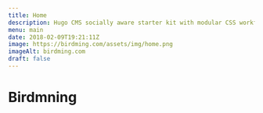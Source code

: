 ```yaml
---
title: Home
description: Hugo CMS socially aware starter kit with modular CSS workflow
menu: main
date: 2018-02-09T19:21:11Z
image: https://birdming.com/assets/img/home.png
imageAlt: birdming.com
draft: false
---
```


# Birdmning

